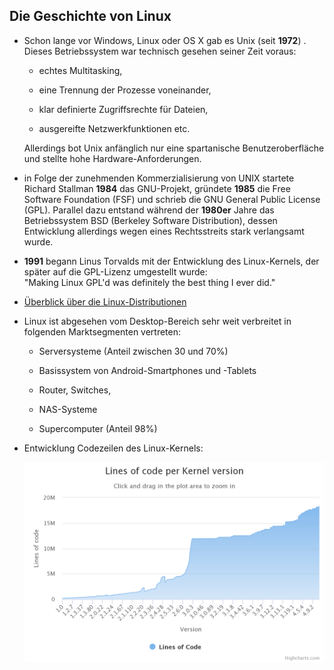 ## Die Geschichte von Linux

* Schon lange vor Windows, Linux oder OS X gab es Unix \(seit **1972**\) . Dieses Betriebssystem war technisch gesehen seiner Zeit voraus:

  * echtes Multitasking,

  * eine Trennung der Prozesse voneinander,

  * klar definierte Zugriffsrechte für Dateien,

  * ausgereifte Netzwerkfunktionen etc.

  Allerdings bot Unix anfänglich nur eine spartanische Benutzeroberfläche und stellte hohe Hardware-Anforderungen.

* in Folge der zunehmenden Kommerzialisierung von UNIX startete Richard Stallman **1984** das GNU-Projekt, gründete **1985** die Free Software Foundation \(FSF\) und schrieb die GNU General Public License \(GPL\). Parallel dazu entstand während der **1980er** Jahre das Betriebssystem BSD \(Berkeley Software Distribution\), dessen Entwicklung allerdings wegen eines Rechtsstreits stark verlangsamt wurde.

* **1991** begann Linus Torvalds mit der Entwicklung des Linux-Kernels, der später auf die GPL-Lizenz umgestellt wurde:  
  "Making Linux GPL'd was definitely the best thing I ever did."

* [Überblick über die Linux-Distributionen](https://upload.wikimedia.org/wikipedia/commons/1/1b/Linux_Distribution_Timeline.svg)

* Linux ist abgesehen vom Desktop-Bereich sehr weit verbreitet in folgenden Marktsegmenten vertreten:

  * Serversysteme \(Anteil zwischen 30 und 70%\)

  * Basissystem von Android-Smartphones und -Tablets

  * Router, Switches,

  * NAS-Systeme

  * Supercomputer \(Anteil 98%\)

* Entwicklung Codezeilen des Linux-Kernels:

  ![](/images/loc_1.0-4.9.2.png)







